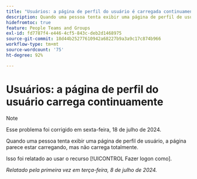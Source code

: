 ```yaml
---
title: "Usuários: a página de perfil do usuário é carregada continuamente"
description: Quando uma pessoa tenta exibir uma página de perfil de usuário, a página parece estar carregando, mas não carrega totalmente.
hidefromtoc: true
feature: People Teams and Groups
exl-id: fd7787f4-e446-4cf5-843c-deb2d1468975
source-git-commit: 18d44b25277610942a68227b9a3a9c17c874b966
workflow-type: tm+mt
source-wordcount: '75'
ht-degree: 92%

---
```


# Usuários: a página de perfil do usuário carrega continuamente

>[!NOTE]
>
>Esse problema foi corrigido em sexta-feira, 18 de julho de 2024.

Quando uma pessoa tenta exibir uma página de perfil de usuário, a página parece estar carregando, mas não carrega totalmente.

Isso foi relatado ao usar o recurso [!UICONTROL Fazer logon como].

_Relatado pela primeira vez em terça-feira, 8 de julho de 2024._
